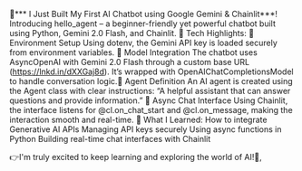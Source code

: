 🚀*** I Just Built My First AI Chatbot using Google Gemini & Chainlit***!
Introducing hello_agent – a beginner-friendly yet powerful chatbot built using Python, Gemini 2.0 Flash, and Chainlit.
🔧 Tech Highlights:
📌 Environment Setup
Using dotenv, the Gemini API key is loaded securely from environment variables.
📌 Model Integration
The chatbot uses AsyncOpenAI with Gemini 2.0 Flash through a custom base URL (https://lnkd.in/dXXGaj8d).
 It’s wrapped with OpenAIChatCompletionsModel to handle conversation logic.📌 Agent Definition
An AI agent is created using the Agent class with clear instructions:
“A helpful assistant that can answer questions and provide information.”
📌 Async Chat Interface
Using Chainlit, the interface listens for @cl.on_chat_start and @cl.on_message, making the interaction smooth and real-time.
🌱 What I Learned:
How to integrate Generative AI APIs
Managing API keys securely
Using async functions in Python
Building real-time chat interfaces with Chainlit

👉I'm truly excited to keep learning and exploring the world of AI!🌟,
